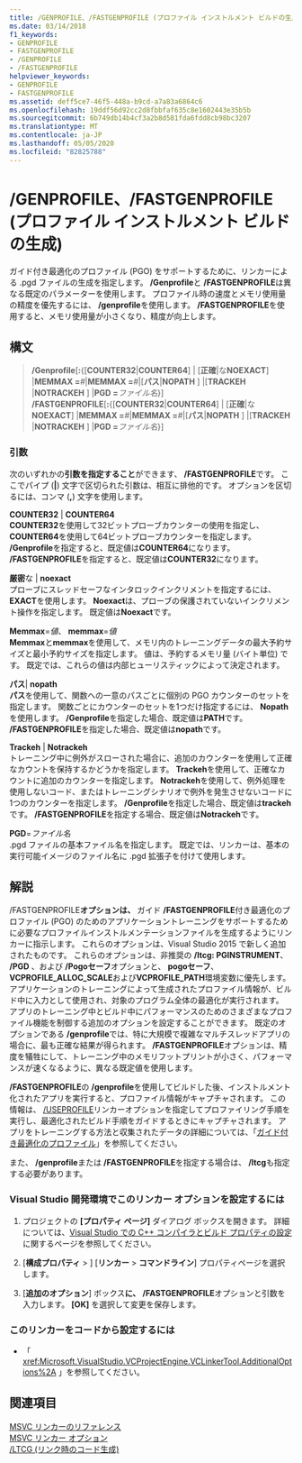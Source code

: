 ```yaml
---
title: /GENPROFILE、/FASTGENPROFILE (プロファイル インストルメント ビルドの生成)
ms.date: 03/14/2018
f1_keywords:
- GENPROFILE
- FASTGENPROFILE
- /GENPROFILE
- /FASTGENPROFILE
helpviewer_keywords:
- GENPROFILE
- FASTGENPROFILE
ms.assetid: deff5ce7-46f5-448a-b9cd-a7a83a6864c6
ms.openlocfilehash: 19ddf56d92cc2d8fbbfaf635c8e1602443e35b5b
ms.sourcegitcommit: 6b749db14b4cf3a2b8d581fda6fdd8cb98bc3207
ms.translationtype: MT
ms.contentlocale: ja-JP
ms.lasthandoff: 05/05/2020
ms.locfileid: "82825788"
---
```

# <a name="genprofile-fastgenprofile-generate-profiling-instrumented-build"></a>/GENPROFILE、/FASTGENPROFILE (プロファイル インストルメント ビルドの生成)

ガイド付き最適化のプロファイル (PGO) をサポートするために、リンカーによる .pgd ファイルの生成を指定します。 **/Genprofile**と **/FASTGENPROFILE**は異なる既定のパラメーターを使用します。 プロファイル時の速度とメモリ使用量の精度を優先するには、 **/genprofile**を使用します。 **/FASTGENPROFILE**を使用すると、メモリ使用量が小さくなり、精度が向上します。

## <a name="syntax"></a>構文

> **/Genprofile**[**:**{[**COUNTER32**|**COUNTER64**] | [**正確**|な**NOEXACT**] |**MEMMAX =**_#_|**MEMMAX =**_#_|[**パス**|**NOPATH** ] |[**TRACKEH** |**NOTRACKEH** ] |**PGD =**_ファイル名_}] \
> **/FASTGENPROFILE**[**:**{[**COUNTER32**|**COUNTER64**] | [**正確**|な**NOEXACT**] |**MEMMAX =**_#_|**MEMMAX =**_#_|[**パス**|**NOPATH** ] |[**TRACKEH** |**NOTRACKEH** ] |**PGD =**_ファイル名_}]

### <a name="arguments"></a>引数

次のいずれかの**引数を指定すること**ができます、 **/FASTGENPROFILE**です。 ここでパイプ (**|**) 文字で区切られた引数は、相互に排他的です。 オプションを区切るには、コンマ (**,**) 文字を使用します。

**COUNTER32** &#124; **COUNTER64**<br/>
**COUNTER32**を使用して32ビットプローブカウンターの使用を指定し、 **COUNTER64**を使用して64ビットプローブカウンターを指定します。 **/Genprofile**を指定すると、既定値は**COUNTER64**になります。 **/FASTGENPROFILE**を指定すると、既定値は**COUNTER32**になります。

**厳密**な &#124; **noexact**<br/>
プローブにスレッドセーフなインタロックインクリメントを指定するには、 **EXACT**を使用します。 **Noexact**は、プローブの保護されていないインクリメント操作を指定します。 既定値は**Noexact**です。

**Memmax**=*値*、 **memmax**=*値*<br/>
**Memmax**と**memmax**を使用して、メモリ内のトレーニングデータの最大予約サイズと最小予約サイズを指定します。 値は、予約するメモリ量 (バイト単位) です。 既定では、これらの値は内部ヒューリスティックによって決定されます。

**パス**&#124; **nopath** <br/>
**パス**を使用して、関数への一意のパスごとに個別の PGO カウンターのセットを指定します。 関数ごとにカウンターのセットを1つだけ指定するには、 **Nopath**を使用します。 **/Genprofile**を指定した場合、既定値は**PATH**です。 **/FASTGENPROFILE**を指定した場合、既定値は**nopath**です。

**Trackeh** &#124; **Notrackeh** <br/>
トレーニング中に例外がスローされた場合に、追加のカウンターを使用して正確なカウントを保持するかどうかを指定します。 **Trackeh**を使用して、正確なカウントに追加のカウンターを指定します。 **Notrackeh**を使用して、例外処理を使用しないコード、またはトレーニングシナリオで例外を発生させないコードに1つのカウンターを指定します。  **/Genprofile**を指定した場合、既定値は**trackeh**です。 **/FASTGENPROFILE**を指定する場合、既定値は**Notrackeh**です。

**PGD**=*ファイル名*<br/>
.pgd ファイルの基本ファイル名を指定します。 既定では、リンカーは、基本の実行可能イメージのファイル名に .pgd 拡張子を付けて使用します。

## <a name="remarks"></a>解説

/FASTGENPROFILE**オプションは、** ガイド **/FASTGENPROFILE**付き最適化のプロファイル (PGO) のためのアプリケーショントレーニングをサポートするために必要なプロファイルインストルメンテーションファイルを生成するようにリンカーに指示します。 これらのオプションは、Visual Studio 2015 で新しく追加されたものです。 これらのオプションは、非推奨の **/ltcg: PGINSTRUMENT**、 **/PGD** 、および **/Pogoセーフ**オプションと、 **pogoセーフ**、 **VCPROFILE_ALLOC_SCALE**および**VCPROFILE_PATH**環境変数に優先します。 アプリケーションのトレーニングによって生成されたプロファイル情報が、ビルド中に入力として使用され、対象のプログラム全体の最適化が実行されます。 アプリのトレーニング中とビルド中にパフォーマンスのためのさまざまなプロファイル機能を制御する追加のオプションを設定することができます。 既定のオプションである **/genprofile**では、特に大規模で複雑なマルチスレッドアプリの場合に、最も正確な結果が得られます。 **/FASTGENPROFILE**オプションは、精度を犠牲にして、トレーニング中のメモリフットプリントが小さく、パフォーマンスが速くなるように、異なる既定値を使用します。

**/FASTGENPROFILE**の **/genprofile**を使用してビルドした後、インストルメント化されたアプリを実行すると、プロファイル情報がキャプチャされます。 この情報は、 [/USEPROFILE](useprofile.md)リンカーオプションを指定してプロファイリング手順を実行し、最適化されたビルド手順をガイドするときにキャプチャされます。 アプリをトレーニングする方法と収集されたデータの詳細については、「[ガイド付き最適化のプロファイル](../profile-guided-optimizations.md)」を参照してください。

また、 **/genprofile**または **/FASTGENPROFILE**を指定する場合は、 **/ltcg**も指定する必要があります。

### <a name="to-set-this-linker-option-in-the-visual-studio-development-environment"></a>Visual Studio 開発環境でこのリンカー オプションを設定するには

1. プロジェクトの **[プロパティ ページ]** ダイアログ ボックスを開きます。 詳細については、[Visual Studio での C++ コンパイラとビルド プロパティの設定](../working-with-project-properties.md)に関するページを参照してください。

1. [**構成プロパティ** > ] [**リンカー** > **コマンドライン**] プロパティページを選択します。

1. [**追加のオプション**] ボックス**に、** **/FASTGENPROFILE**オプションと引数を入力します。 **[OK]** を選択して変更を保存します。

### <a name="to-set-this-linker-option-programmatically"></a>このリンカーをコードから設定するには

- 「 <xref:Microsoft.VisualStudio.VCProjectEngine.VCLinkerTool.AdditionalOptions%2A> 」を参照してください。

## <a name="see-also"></a>関連項目

[MSVC リンカーのリファレンス](linking.md)<br/>
[MSVC リンカー オプション](linker-options.md)<br/>
[/LTCG (リンク時のコード生成)](ltcg-link-time-code-generation.md)<br/>
